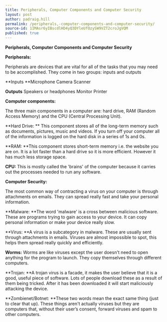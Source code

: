 ```yaml
---
title: Peripherals, Computer Components and Computer Security
layout: post
author: padraig.hill
permalink: /peripherals,-computer-components-and-computer-security/
source-id: 1IMAsr6yIBscdlHD4yQ3DYleUfOzySW9VZT2croJgVQM
published: true
---
```

**Peripherals, Computer Components and Computer Security**

**Peripherals:**

Peripherals are devices that are vital for all of the tasks that you may need to be accomplished. They come in two groups: inputs and outputs

**Inputs		**Microphone			Camera	Scanner

**Outputs**	Speakers or headphones	Monitor	Printer

**Computer components:**

The three main components in a computer are: hard drive, RAM (Random Access Memory) and the CPU (Central Processing Unit).

**Hard Drive:	**	This component stores all of the long-term memory such as documents, pictures, music and videos. If you turn off your computer all of the information is logged on the hard disk in a series of 1s and 0s.

**RAM:			**This component stores short-term memory i.e. the website you are on. It is a lot faster than a hard drive so it is more efficient. However it has much less storage space.

**CPU:**			This is mostly called the 'brains' of the computer because it carries out the processes needed to run any software.

**Computer Security:**

The most common way of contracting a virus on your computer is through attachments on emails. They can spread really fast and take your personal information.

**Malware:		**The word 'malware' is a cross between malicious software. These are programs trying to gain access to your device. It can copy personal information or make your device really slow.

**Virus:			**A virus is a subcategory in malware. These are usually sent through attachments in emails. Viruses are almost impossible to spot, this helps them spread really quickly and efficiently.

**Worms:**		Worms are like viruses except the user doesn't need to open anything for the program to launch. They copy themselves through different computers.

**Trojan:		**A trojan virus is a facade, it makes the user believe that it is a good, useful piece of software. Lots of people download these as a result of them being tricked. After it has been downloaded it will start maliciously attacking the device.

**Zombienet/Botnet:	**These two words mean the exact same thing (just to clear that up). These things aren't actually viruses but they are computers that, without their user’s consent, forward viruses and spam to other computers. 


